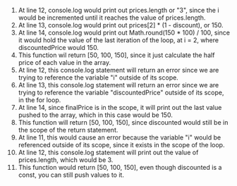 1. At line 12, console.log would print out prices.length or "3", since the i would be incremented until it reaches the value of prices.length. 
2. At line 13, console.log would print out prices[2] * (1 - discount), or 150. 
3. At line 14, console.log would print out Math.round(150 *  100) / 100, since it would hold the value of the last iteration of the loop, at i = 2, where discountedPrice would 150.
4. This function wil return [50, 100, 150], since it just calculate the half price of each value in the array. 
5. At line 12, this console.log statement will return an error since we are trying to reference the variable "i" outside of its scope. 
6. At line 13, this console.log statement will return an error since we are trying to reference the variable "discountedPrice" outside of its scope, in the for loop.
7. At line 14, since finalPrice is in the scope, it will print out the last value pushed to the array, which in this case would be 150.
8. This function will return [50, 100, 150], since discounted would still be in the scope of the return statement.
9. At line 11, this would cause an error because the variable "i" would be referenced outside of its scope, since it exists in the scope of the loop.
10. At line 12, this console.log statement will print out the value of prices.length, which would be 3.
11. This function would return [50, 100, 150], even though discounted is a const, you can still push values to it.